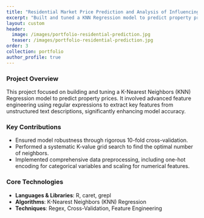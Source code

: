 ```yaml
---
title: "Residential Market Price Prediction and Analysis of Influencing Factors Using K-Nearest Neighbors (KNN) Regression"
excerpt: "Built and tuned a KNN Regression model to predict property prices, implementing advanced feature engineering using regular expressions to extract features from text descriptions."
layout: custom
header:
  image: /images/portfolio-residential-prediction.jpg
  teaser: /images/portfolio-residential-prediction.jpg
order: 3
collection: portfolio
author_profile: true
---
```


### Project Overview
This project focused on building and tuning a K-Nearest Neighbors (KNN) Regression model to predict property prices. It involved advanced feature engineering using regular expressions to extract key features from unstructured text descriptions, significantly enhancing model accuracy.

### Key Contributions
- Ensured model robustness through rigorous 10-fold cross-validation.
- Performed a systematic K-value grid search to find the optimal number of neighbors.
- Implemented comprehensive data preprocessing, including one-hot encoding for categorical variables and scaling for numerical features.

### Core Technologies
- **Languages & Libraries**: R, caret, grepl
- **Algorithms**: K-Nearest Neighbors (KNN) Regression
- **Techniques**: Regex, Cross-Validation, Feature Engineering 